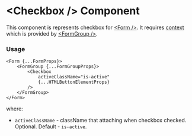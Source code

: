 # <Checkbox \/> Component
This component is represents checkbox for [<Form \/>](./Form.md).
It requires [context](../src/FormGroup/FormGroupContext.ts) which is provided by [<FormGroup \/>](./FormGroup.md).

### Usage

```tsx
<Form {...FormProps}>
    <FormGroup {...FormGroupProps}>
        <Checkbox
            activeClassName="is-active"
            {...HTMLButtonElementProps}
        />
    </FormGroup>
</Form>
```

where:
- `activeClassName` - className that attaching when checkbox checked. Optional. Default - `is-active`.
